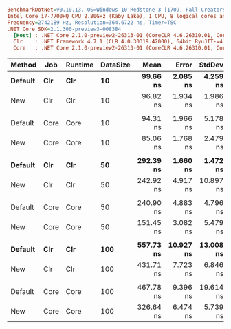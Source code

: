 ``` ini

BenchmarkDotNet=v0.10.13, OS=Windows 10 Redstone 3 [1709, Fall Creators Update] (10.0.16299.309)
Intel Core i7-7700HQ CPU 2.80GHz (Kaby Lake), 1 CPU, 8 logical cores and 4 physical cores
Frequency=2742189 Hz, Resolution=364.6722 ns, Timer=TSC
.NET Core SDK=2.1.300-preview3-008384
  [Host] : .NET Core 2.1.0-preview2-26313-01 (CoreCLR 4.6.26310.01, CoreFX 4.6.26313.01), 64bit RyuJIT
  Clr    : .NET Framework 4.7.1 (CLR 4.0.30319.42000), 64bit RyuJIT-v4.7.2633.0
  Core   : .NET Core 2.1.0-preview2-26313-01 (CoreCLR 4.6.26310.01, CoreFX 4.6.26313.01), 64bit RyuJIT


```
|  Method |  Job | Runtime | DataSize |      Mean |     Error |    StdDev | Scaled | ScaledSD |  Gen 0 | Allocated |
|-------- |----- |-------- |--------- |----------:|----------:|----------:|-------:|---------:|-------:|----------:|
| **Default** |  **Clr** |     **Clr** |       **10** |  **99.66 ns** |  **2.085 ns** |  **4.259 ns** |   **1.00** |     **0.00** | **0.0355** |     **112 B** |
|     New |  Clr |     Clr |       10 |  96.82 ns |  1.934 ns |  1.986 ns |   0.97 |     0.04 | 0.0355 |     112 B |
|         |      |         |          |           |           |           |        |          |        |           |
| Default | Core |    Core |       10 |  94.31 ns |  1.966 ns |  5.178 ns |   1.00 |     0.00 | 0.0355 |     112 B |
|     New | Core |    Core |       10 |  85.06 ns |  1.768 ns |  2.479 ns |   0.90 |     0.05 | 0.0178 |      56 B |
|         |      |         |          |           |           |           |        |          |        |           |
| **Default** |  **Clr** |     **Clr** |       **50** | **292.39 ns** |  **1.660 ns** |  **1.472 ns** |   **1.00** |     **0.00** | **0.1016** |     **320 B** |
|     New |  Clr |     Clr |       50 | 242.92 ns |  4.917 ns | 10.897 ns |   0.83 |     0.04 | 0.1016 |     320 B |
|         |      |         |          |           |           |           |        |          |        |           |
| Default | Core |    Core |       50 | 240.90 ns |  4.883 ns |  4.796 ns |   1.00 |     0.00 | 0.1016 |     320 B |
|     New | Core |    Core |       50 | 151.45 ns |  3.082 ns |  5.479 ns |   0.63 |     0.03 | 0.0508 |     160 B |
|         |      |         |          |           |           |           |        |          |        |           |
| **Default** |  **Clr** |     **Clr** |      **100** | **557.73 ns** | **10.927 ns** | **13.008 ns** |   **1.00** |     **0.00** | **0.1879** |     **592 B** |
|     New |  Clr |     Clr |      100 | 431.71 ns |  7.723 ns |  6.846 ns |   0.77 |     0.02 | 0.1879 |     592 B |
|         |      |         |          |           |           |           |        |          |        |           |
| Default | Core |    Core |      100 | 467.78 ns |  9.396 ns | 19.614 ns |   1.00 |     0.00 | 0.1879 |     592 B |
|     New | Core |    Core |      100 | 326.64 ns |  6.474 ns |  5.739 ns |   0.70 |     0.03 | 0.0939 |     296 B |
